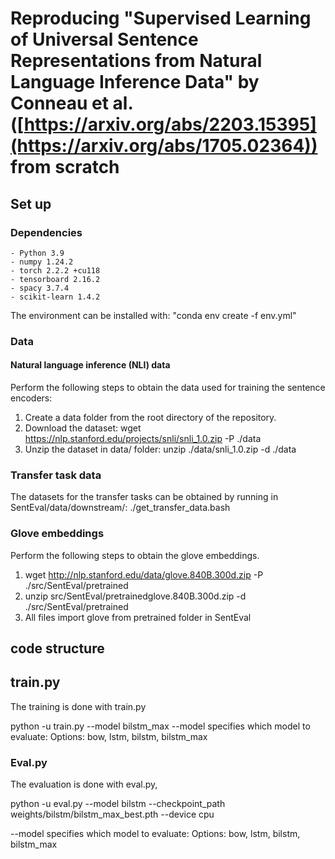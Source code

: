 # Reproducing "Supervised Learning of Universal Sentence Representations from Natural Language Inference Data" by Conneau et al. ([https://arxiv.org/abs/2203.15395](https://arxiv.org/abs/1705.02364)) from scratch

## Set up

### Dependencies
```
- Python 3.9
- numpy 1.24.2 
- torch 2.2.2 +cu118
- tensorboard 2.16.2
- spacy 3.7.4
- scikit-learn 1.4.2 
```
The environment can be installed with: "conda env create -f env.yml"

### Data

#### Natural language inference (NLI) data

Perform the following steps to obtain the data used for training the sentence encoders:

1. Create a data folder from the root directory of the repository.
2. Download the dataset: wget https://nlp.stanford.edu/projects/snli/snli_1.0.zip -P ./data
3. Unzip the dataset in data/ folder: unzip ./data/snli_1.0.zip -d ./data

### Transfer task data

The datasets for the transfer tasks can be obtained by running in SentEval/data/downstream/:
./get_transfer_data.bash

### Glove embeddings
Perform the following steps to obtain the glove embeddings. 

1. wget http://nlp.stanford.edu/data/glove.840B.300d.zip -P ./src/SentEval/pretrained
2. unzip src/SentEval/pretrainedglove.840B.300d.zip -d ./src/SentEval/pretrained
3. All files import glove from pretrained folder in SentEval

## code structure

## train.py 

The training is done with train.py

python -u train.py --model bilstm_max
--model specifies which model to evaluate: 
Options: bow, lstm, bilstm, bilstm_max

### Eval.py
The evaluation is done with eval.py, 

python -u eval.py --model bilstm --checkpoint_path weights/bilstm/bilstm_max_best.pth --device cpu

--model specifies which model to evaluate: 
Options: bow, lstm, bilstm, bilstm_max









